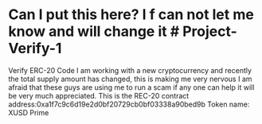 # Can I put this here? I f can not let me know and will change it # Project-Verify-1 
Verify ERC-20 Code I am working with a new cryptocurrency and recently the total supply amount has changed, this is making me very nervous 
I am afraid that these guys are using me to run a scam if any one can help it will be very much appreciated. This is the REC-20 contract address:0xa1f7c9c6d19e2d0bf20729cb0bf03338a90bed9b   Token name: XUSD Prime
